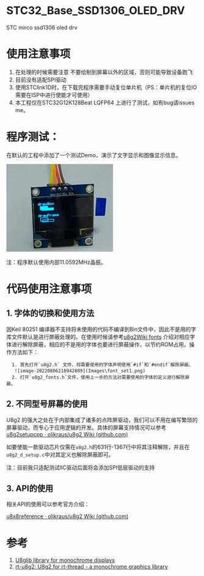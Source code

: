 # STC32_Base_SSD1306_OLED_DRV
STC mirco ssd1306 oled drv


# 使用注意事项

1. 在处理的时候需要注意 不要绘制到屏幕以外的区域，否则可能导致设备跑飞
2. 目前没有适配SPI驱动
3. 使用STClink1D时，在下载完程序需要手动复位单片机（PS：单片机的复位IO 需要在ISP中进行使能才可使用）
4. 本工程仅在STC32G12K128Beat LQFP64 上进行了测试，如有bug请issues me。



# 程序测试：

在默认的工程中添加了一个测试Demo，演示了文字显示和图像显示信息。

![img](Images\graphic_test.gif)

注：程序默认使用内部11.0592MHz晶振。

# 代码使用注意事项

## 1. 字体的切换和使用方法

因Keil 80251 编译器不支持将未使用的代码不编译到Bin文件中，因此不是用的字库文件默认是进行屏蔽处理的。在使用时候请参考[u8g2Wiki fonts](https://github.com/olikraus/u8g2/wiki/fntlist8x8) 介绍对相应字体进行解除屏蔽，相应的不是用的字体也要进行屏蔽操作，以节约ROM占用。操作方法如下：

      1. 首先打开`u8g2.h` 文件，将需要使用的字体声明使用`#if`和`#endif`解除屏蔽。
       ![image-20220806210942809](Images\font_set1.png)
      2. 打开`u8g2_fonts.h`文件，使用上一步的方法对需要使用的字体的定义进行解除屏蔽。

## 2. 不同型号屏幕的使用

U8g2 的强大之处在于内部集成了诸多的点阵屏驱动，我们可以不用在编写繁琐的屏幕驱动，而专心于应用逻辑的开发。具体的屏幕支持情况可以参考[u8g2setupcpp · olikraus/u8g2 Wiki (github.com)](https://github.com/olikraus/u8g2/wiki/u8g2setupcpp#st7920-128x64)

如要使能一款驱动芯片仅需在`u8g2.h`的631行-1367行中将其注释解除，并且在`u8g2_d_setup.c`中对其定义也解除屏蔽即可。

注：目前我只适配测试IIC驱动后面将会添加SPI低层驱动的支持

## 3. API的使用

相关API的使用可以参考官方介绍：

[u8x8reference · olikraus/u8g2 Wiki (github.com)](https://github.com/olikraus/u8g2/wiki/u8x8reference)



# 参考

1. [U8glib library for monochrome displays](https://github.com/olikraus/u8g2)
2. [rt-u8g2: U8g2 for rt-thread - a monochrome graphics library](https://github.com/wuhanstudio/rt-u8g2)